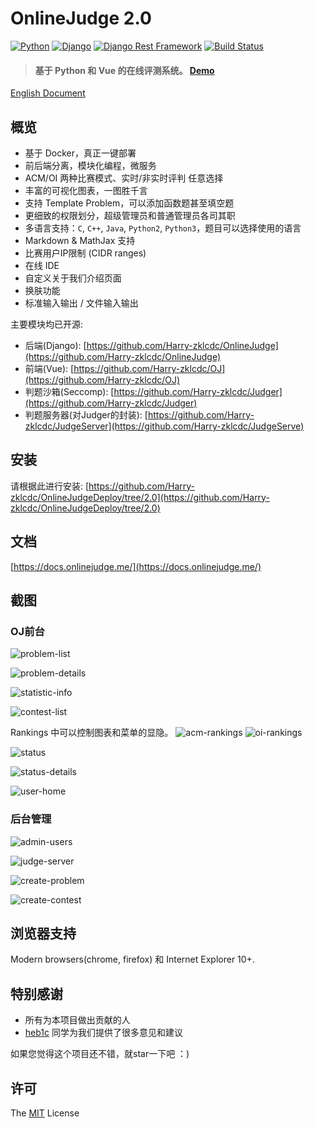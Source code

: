 # OnlineJudge 2.0

[![Python](https://img.shields.io/badge/python-3.6.2-blue.svg?style=flat-square)](https://www.python.org/downloads/release/python-362/)
[![Django](https://img.shields.io/badge/django-1.11.4-blue.svg?style=flat-square)](https://www.djangoproject.com/)
[![Django Rest Framework](https://img.shields.io/badge/django_rest_framework-3.4.0-blue.svg?style=flat-square)](http://www.django-rest-framework.org/)
[![Build Status](https://travis-ci.org/Harry-zklcdc/OnlineJudge.svg?branch=master)](https://travis-ci.org/Harry-zklcdc/OnlineJudge)

> #### 基于 Python 和 Vue 的在线评测系统。 [Demo](https://oj.yangzheng.com.cn/)

[English Document](README.md)

## 概览

- 基于 Docker，真正一键部署
- 前后端分离，模块化编程，微服务
- ACM/OI 两种比赛模式、实时/非实时评判 任意选择
- 丰富的可视化图表，一图胜千言
- 支持 Template Problem，可以添加函数题甚至填空题
- 更细致的权限划分，超级管理员和普通管理员各司其职
- 多语言支持：`C`, `C++`, `Java`, `Python2`, `Python3`，题目可以选择使用的语言
- Markdown & MathJax 支持
- 比赛用户IP限制 (CIDR ranges)
- 在线 IDE
- 自定义关于我们介绍页面
- 换肤功能
- 标准输入输出 / 文件输入输出

主要模块均已开源:

- 后端(Django): [https://github.com/Harry-zklcdc/OnlineJudge](https://github.com/Harry-zklcdc/OnlineJudge)
- 前端(Vue): [https://github.com/Harry-zklcdc/OJ](https://github.com/Harry-zklcdc/OJ)
- 判题沙箱(Seccomp): [https://github.com/Harry-zklcdc/Judger](https://github.com/Harry-zklcdc/Judger)
- 判题服务器(对Judger的封装): [https://github.com/Harry-zklcdc/JudgeServer](https://github.com/Harry-zklcdc/JudgeServe)

## 安装

请根据此进行安装:  [https://github.com/Harry-zklcdc/OnlineJudgeDeploy/tree/2.0](https://github.com/Harry-zklcdc/OnlineJudgeDeploy/tree/2.0)

## 文档

[https://docs.onlinejudge.me/](https://docs.onlinejudge.me/)

## 截图

### OJ前台

![problem-list](https://user-images.githubusercontent.com/20637881/33372506-402022e4-d539-11e7-8e64-6656f8ceb75a.png)

![problem-details](https://user-images.githubusercontent.com/20637881/33372507-4061a782-d539-11e7-8835-076ddae6b529.png)

![statistic-info](https://user-images.githubusercontent.com/20637881/33372508-40a0c6ce-d539-11e7-8d5e-024541b76750.png)

![contest-list](https://user-images.githubusercontent.com/20637881/33372509-40d880dc-d539-11e7-9eba-1f08dcb6b9a0.png)

Rankings 中可以控制图表和菜单的显隐。
![acm-rankings](https://user-images.githubusercontent.com/20637881/33372510-41117f68-d539-11e7-9947-70e60bad3cf2.png)
![oi-rankings](https://user-images.githubusercontent.com/20637881/33372511-41d406fa-d539-11e7-9947-7a2a088785b0.png)

![status](https://user-images.githubusercontent.com/20637881/33372512-420ba240-d539-11e7-8645-594cac4a0b78.png)

![status-details](https://user-images.githubusercontent.com/20637881/33365523-787bd0ea-d523-11e7-953f-dacbf7a506df.png)

![user-home](https://user-images.githubusercontent.com/20637881/33365521-7842d808-d523-11e7-84c1-2e2aa0079f32.png)

### 后台管理

![admin-users](https://user-images.githubusercontent.com/20637881/33372516-42c34fda-d539-11e7-9f4e-5109477f83be.png)

![judge-server](https://user-images.githubusercontent.com/20637881/33372517-42faef9e-d539-11e7-9f17-df9be3583900.png)

![create-problem](https://user-images.githubusercontent.com/20637881/33372513-42472162-d539-11e7-8659-5497bf52dbea.png)

![create-contest](https://user-images.githubusercontent.com/20637881/33372514-428ab922-d539-11e7-8f68-da55dedf3ad3.png)

## 浏览器支持

Modern browsers(chrome, firefox) 和 Internet Explorer 10+.

## 特别感谢

- 所有为本项目做出贡献的人
- [heb1c](https://github.com/hebicheng) 同学为我们提供了很多意见和建议

如果您觉得这个项目还不错，就star一下吧 ：)

## 许可

The [MIT](http://opensource.org/licenses/MIT) License
